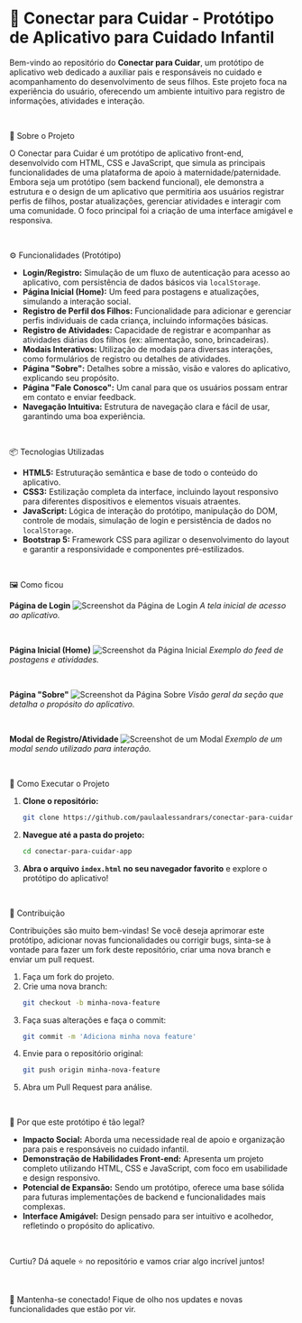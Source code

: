 # 👶 Conectar para Cuidar - Protótipo de Aplicativo para Cuidado Infantil

Bem-vindo ao repositório do **Conectar para Cuidar**, um protótipo de aplicativo web dedicado a auxiliar pais e responsáveis no cuidado e acompanhamento do desenvolvimento de seus filhos. Este projeto foca na experiência do usuário, oferecendo um ambiente intuitivo para registro de informações, atividades e interação.

<br>

🚀 Sobre o Projeto

O Conectar para Cuidar é um protótipo de aplicativo front-end, desenvolvido com HTML, CSS e JavaScript, que simula as principais funcionalidades de uma plataforma de apoio à maternidade/paternidade. Embora seja um protótipo (sem backend funcional), ele demonstra a estrutura e o design de um aplicativo que permitiria aos usuários registrar perfis de filhos, postar atualizações, gerenciar atividades e interagir com uma comunidade. O foco principal foi a criação de uma interface amigável e responsiva.

<br>

⚙️ Funcionalidades (Protótipo)

*   **Login/Registro:** Simulação de um fluxo de autenticação para acesso ao aplicativo, com persistência de dados básicos via `localStorage`.
*   **Página Inicial (Home):** Um feed para postagens e atualizações, simulando a interação social.
*   **Registro de Perfil dos Filhos:** Funcionalidade para adicionar e gerenciar perfis individuais de cada criança, incluindo informações básicas.
*   **Registro de Atividades:** Capacidade de registrar e acompanhar as atividades diárias dos filhos (ex: alimentação, sono, brincadeiras).
*   **Modais Interativos:** Utilização de modais para diversas interações, como formulários de registro ou detalhes de atividades.
*   **Página "Sobre":** Detalhes sobre a missão, visão e valores do aplicativo, explicando seu propósito.
*   **Página "Fale Conosco":** Um canal para que os usuários possam entrar em contato e enviar feedback.
*   **Navegação Intuitiva:** Estrutura de navegação clara e fácil de usar, garantindo uma boa experiência.

<br>

📦 Tecnologias Utilizadas

*   **HTML5:** Estruturação semântica e base de todo o conteúdo do aplicativo.
*   **CSS3:** Estilização completa da interface, incluindo layout responsivo para diferentes dispositivos e elementos visuais atraentes.
*   **JavaScript:** Lógica de interação do protótipo, manipulação do DOM, controle de modais, simulação de login e persistência de dados no `localStorage`.
*   **Bootstrap 5:** Framework CSS para agilizar o desenvolvimento do layout e garantir a responsividade e componentes pré-estilizados.

<br>

🖼️ Como ficou

**Página de Login**
![Screenshot da Página de Login](link-para-sua-imagem-de-login.png)
_A tela inicial de acesso ao aplicativo._

<br>

**Página Inicial (Home)**
![Screenshot da Página Inicial](link-para-sua-imagem-da-home.png)
_Exemplo do feed de postagens e atividades._

<br>

**Página "Sobre"**
![Screenshot da Página Sobre](link-para-sua-imagem-da-pagina-sobre.png)
_Visão geral da seção que detalha o propósito do aplicativo._

<br>

**Modal de Registro/Atividade**
![Screenshot de um Modal](link-para-sua-imagem-de-modal.png)
_Exemplo de um modal sendo utilizado para interação._

<br>

📂 Como Executar o Projeto

1.  **Clone o repositório:**
    ```bash
    git clone https://github.com/paulaalessandrars/conectar-para-cuidar-app.git
    ```
2.  **Navegue até a pasta do projeto:**
    ```bash
    cd conectar-para-cuidar-app
    ```
3.  **Abra o arquivo `index.html` no seu navegador favorito** e explore o protótipo do aplicativo!

<br>

🤝 Contribuição

Contribuições são muito bem-vindas! Se você deseja aprimorar este protótipo, adicionar novas funcionalidades ou corrigir bugs, sinta-se à vontade para fazer um fork deste repositório, criar uma nova branch e enviar um pull request.

1.  Faça um fork do projeto.
2.  Crie uma nova branch:
    ```bash
    git checkout -b minha-nova-feature
    ```
3.  Faça suas alterações e faça o commit:
    ```bash
    git commit -m 'Adiciona minha nova feature'
    ```
4.  Envie para o repositório original:
    ```bash
    git push origin minha-nova-feature
    ```
5.  Abra um Pull Request para análise.

<br>

🤩 Por que este protótipo é tão legal?
*   **Impacto Social:** Aborda uma necessidade real de apoio e organização para pais e responsáveis no cuidado infantil.
*   **Demonstração de Habilidades Front-end:** Apresenta um projeto completo utilizando HTML, CSS e JavaScript, com foco em usabilidade e design responsivo.
*   **Potencial de Expansão:** Sendo um protótipo, oferece uma base sólida para futuras implementações de backend e funcionalidades mais complexas.
*   **Interface Amigável:** Design pensado para ser intuitivo e acolhedor, refletindo o propósito do aplicativo.

<br>

Curtiu? Dá aquele ⭐ no repositório e vamos criar algo incrível juntos!

<br>

🚀 Mantenha-se conectado! Fique de olho nos updates e novas funcionalidades que estão por vir.

